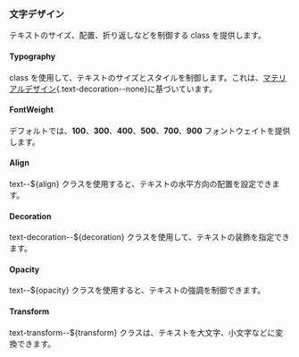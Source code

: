 ### 文字デザイン

テキストのサイズ、配置、折り返しなどを制御する class を提供します。

<su-divider class="mb-8" />

#### Typography

class を使用して、テキストのサイズとスタイルを制御します。これは、[マテリアルデザイン](https://material.io/design/typography/the-type-system.html){.text-decoration--none}に基づいています。

<example file='Typography/types/typography' />

#### FontWeight

デフォルトでは、**100**、**300**、**400**、**500**、**700**、**900** フォントウェイトを提供します。

<example file='Typography/types/fontWeight' />

#### Align

text--${align} クラスを使用すると、テキストの水平方向の配置を設定できます。

<example file='Typography/types/align' />

#### Decoration

text-decoration--${decoration} クラスを使用して、テキストの装飾を指定できます。

<example file='Typography/types/decoration' />

#### Opacity

text--${opacity} クラスを使用すると、テキストの強調を制御できます。

<example file='Typography/types/opacity' />

#### Transform

text-transform--${transform} クラスは、テキストを大文字、小文字などに変換できます。

<example file='Typography/types/transform' />